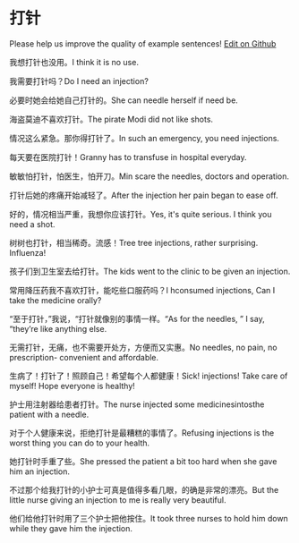 # 打针

Please help us improve the quality of example sentences! [Edit on Github](https://github.com/jiyushe/jiyu-example-sentence-source/blob/main/chinese/dazhen.md)

<p><span class="chinese">我想打针也没用。</span><span class="english">I think it is no use.</span></p>

<p><span class="chinese">我需要打针吗？</span><span class="english">Do I need an injection?</span></p>

<p><span class="chinese">必要时她会给她自己打针的。</span><span class="english">She can needle herself if need be.</span></p>

<p><span class="chinese">海盗莫迪不喜欢打针。</span><span class="english">The pirate Modi did not like shots.</span></p>

<p><span class="chinese">情况这么紧急。那你得打针了。</span><span class="english">In such an emergency, you need injections.</span></p>

<p><span class="chinese">每天要在医院打针！</span><span class="english">Granny has to transfuse in hospital everyday.</span></p>

<p><span class="chinese">敏敏怕打针，怕医生，怕开刀。</span><span class="english">Min scare the needles, doctors and operation.</span></p>

<p><span class="chinese">打针后她的疼痛开始减轻了。</span><span class="english">After the injection her pain began to ease off.</span></p>

<p><span class="chinese">好的，情况相当严重，我想你应该打针。</span><span class="english">Yes, it's quite serious. I think you need a shot.</span></p>

<p><span class="chinese">树树也打针，相当稀奇。流感！</span><span class="english">Tree tree injections, rather surprising. Influenza!</span></p>

<p><span class="chinese">孩子们到卫生室去给打针。</span><span class="english">The kids went to the clinic to be given an injection.</span></p>

<p><span class="chinese">常用降压药我不喜欢打针，能吃些口服药吗？</span><span class="english">I hconsumed injections, Can I take the medicine orally?</span></p>

<p><span class="chinese">“至于打针，”我说，“打针就像别的事情一样。</span><span class="english">“As for the needles, ” I say, “they’re like anything else.</span></p>

<p><span class="chinese">无需打针，无痛，也不需要开处方，方便而又实惠。</span><span class="english">No needles, no pain, no prescription- convenient and affordable.</span></p>

<p><span class="chinese">生病了！打针了！照顾自己！希望每个人都健康！</span><span class="english">Sick! injections! Take care of myself! Hope everyone is healthy!</span></p>

<p><span class="chinese">护士用注射器给患者打针。</span><span class="english">The nurse injected some medicinesintosthe patient with a needle.</span></p>

<p><span class="chinese">对于个人健康来说，拒绝打针是最糟糕的事情了。</span><span class="english">Refusing injections is the worst thing you can do to your health.</span></p>

<p><span class="chinese">她打针时手重了些。</span><span class="english">She pressed the patient a bit too hard when she gave him an injection.</span></p>

<p><span class="chinese">不过那个给我打针的小护士可真是值得多看几眼，的确是非常的漂亮。</span><span class="english">But the little nurse giving an injection to me is really very beautiful.</span></p>

<p><span class="chinese">他们给他打针时用了三个护士把他按住。</span><span class="english">It took three nurses to hold him down while they gave him the injection.</span></p>

